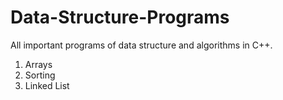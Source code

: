 # Data-Structure-Programs
All important programs of data structure and algorithms in C++.
1. Arrays
2. Sorting
3. Linked List

